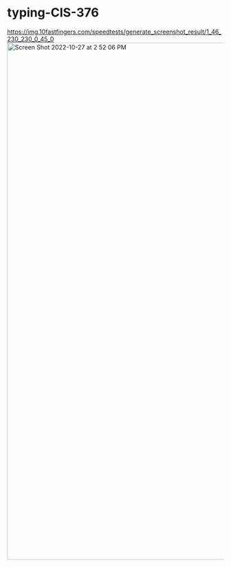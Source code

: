 # typing-CIS-376
https://img.10fastfingers.com/speedtests/generate_screenshot_result/1_46_230_230_0_45_0
<img width="1202" alt="Screen Shot 2022-10-27 at 2 52 06 PM" src="https://user-images.githubusercontent.com/92462575/198385305-e39e15a5-2ffa-4a3a-aa6c-777c90a16844.png">

